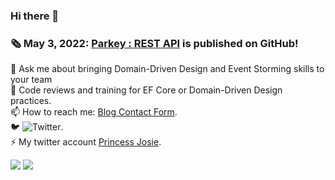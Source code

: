 ### Hi there 👋
<!--
**yfereidouni/yfereidouni** is a ✨ _special_ ✨ repository because its `README.md` (this file) appears on your GitHub profile.
-->
### :newspaper_roll: May 3, 2022: [Parkey : REST API](https://github.com/yfereidouni/Parky.git) is published on GitHub! 

💬 Ask me about bringing Domain-Driven Design and Event Storming skills to your team  
:brain: Code reviews and training for EF Core or Domain-Driven Design practices.  
📫 How to reach me: [Blog Contact Form](Yasser.Fereidouni@gmail.com/).   
🐦 ![Twitter](https://img.shields.io/twitter/follow/fereidouni?style=social).  
⚡ My twitter account [Princess Josie](https://twitter.com/fereidouni).  

![](https://github-readme-stats.vercel.app/api?username=yfereidouni)
![](https://github-readme-stats.vercel.app/api/top-langs/?username=yfereidouni)
